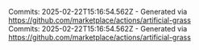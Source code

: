 Commits: 2025-02-22T15:16:54.562Z - Generated via https://github.com/marketplace/actions/artificial-grass
<br>
Commits: 2025-02-22T15:16:54.562Z - Generated via https://github.com/marketplace/actions/artificial-grass
<br>
